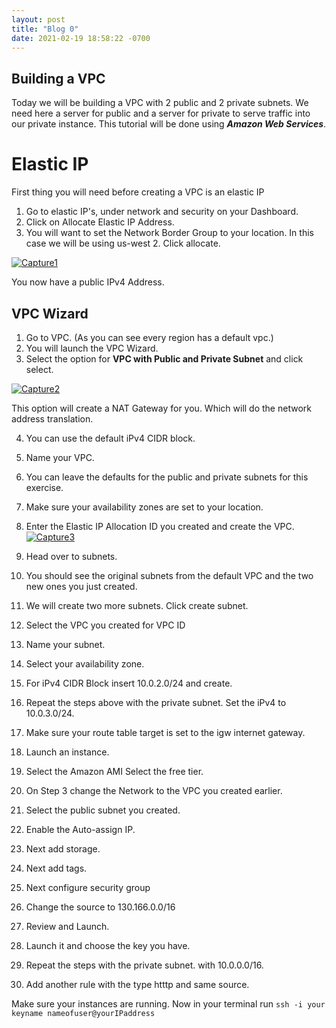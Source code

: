 ```yaml
---
layout: post
title: "Blog 0"
date: 2021-02-19 18:58:22 -0700
---
```

## Building a VPC
Today we will be building a VPC with 2 public and 2 private subnets. We need here a server for public and a server for private to serve traffic into our private instance.
This tutorial will be done using ***Amazon Web Services***.
# Elastic IP
First thing you will need before creating a VPC is an elastic IP

1. Go to elastic IP's, under network and security on your Dashboard.
2. Click on Allocate Elastic IP Address.
3. You will want to set the Network Border Group to your location. In this case we will be using us-west 2. Click allocate. 
       
<a href="https://imgbb.com/"><img src="https://i.ibb.co/gZP212Q/Capture1.jpg" alt="Capture1" border="0"></a><br />
  
  You now have a public IPv4 Address.
  
## VPC Wizard

 1. Go to VPC. (As you can see every region has a default vpc.) 
 2. You will launch the VPC Wizard.
 3. Select the option for **VPC with Public and Private Subnet** and click select.
 
 <a href="https://ibb.co/Xzw7DXy"><img src="https://i.ibb.co/sFBKCj5/Capture2.jpg" alt="Capture2" border="0"></a>

This option will create a NAT Gateway for you. Which will do the network address translation.

4. You can use the default iPv4 CIDR block.
 5. Name your VPC.
 6. You can leave the defaults for the public and private subnets for this exercise. 
 7. Make sure your availability zones are set to your location. 
 8. Enter the Elastic IP Allocation ID you created and create the VPC. 
<a href="https://imgbb.com/"><img src="https://i.ibb.co/hLdTH07/Capture3.jpg" alt="Capture3" border="0"></a>

9. Head over to subnets.
 10.  You should see the original subnets from the default VPC and the two new ones you just created. 
 11. We will create two more subnets. Click create subnet.
 12. Select the VPC you created for VPC ID
 13. Name your subnet.
 14. Select your availability zone.
 15. For iPv4  CIDR Block insert 10.0.2.0/24 and create.
 16. Repeat the steps above with the private subnet. Set the iPv4 to 10.0.3.0/24. 
 17. Make sure your route table target is set to the igw internet gateway.

1. Launch an instance. 
2.  Select the Amazon AMI Select the free tier.   
3. On Step 3 change the Network to the VPC you created earlier.
4. Select the public subnet you created. 
5. Enable the Auto-assign IP.
6. Next add storage. 
7. Next add tags.
8. Next configure security group
9. Change the source to 130.166.0.0/16
10. Review and Launch. 
11. Launch it and choose the key you have. 
12. Repeat the steps with the private subnet. with 10.0.0.0/16.
13. Add another rule with the type htttp and same source.

Make sure your instances are running. Now in your terminal run `ssh -i your keyname nameofuser@yourIPaddress`

